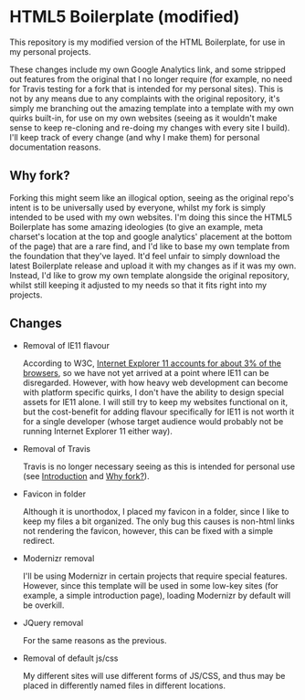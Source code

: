 # HTML5 Boilerplate (modified)

This repository is my modified version of the HTML Boilerplate, for use in my personal projects.

These changes include my own Google Analytics link, and some stripped out features from the original that I no longer require (for example, no need for Travis testing for a fork that is intended for my personal sites). This is not by any means due to any complaints with the original repository, it's simply me branching out the amazing template into a template with my own quirks built-in, for use on my own websites (seeing as it wouldn't make sense to keep re-cloning and re-doing my changes with every site I build). I'll keep track of every change (and why I make them) for personal documentation reasons.

## Why fork?

Forking this might seem like an illogical option, seeing as the original repo's intent is to be universally used by everyone, whilst my fork is simply intended to be used with my own websites. I'm doing this since the HTML5 Boilerplate has some amazing ideologies (to give an example, meta charset's location at the top and google analytics' placement at the bottom of the page) that are a rare find, and I'd like to base my own template from the foundation that they've layed. It'd feel unfair to simply download the latest Boilerplate release and upload it with my changes as if it was my own. Instead, I'd like to grow my own template alongside the original repository, whilst still keeping it adjusted to my needs so that it fits right into my projects.

## Changes
- Removal of IE11 flavour

  According to W3C, [Internet Explorer 11 accounts for about 3% of the browsers](https://www.w3counter.com/trends), so we have not yet arrived at a point where IE11 can be disregarded. However, with how heavy web development can become with platform specific quirks, I don't have the ability to design special assets for IE11 alone. I will still try to keep my websites functional on it, but the cost-benefit for adding flavour specifically for IE11 is not worth it for a single developer (whose target audience would probably not be running Internet Explorer 11 either way).

- Removal of Travis

  Travis is no longer necessary seeing as this is intended for personal use (see [Introduction](#html5-boilerplate-modified) and [Why fork?](#why-fork)).

- Favicon in folder

  Although it is unorthodox, I placed my favicon in a folder, since I like to keep my files a bit organized. The only bug this causes is non-html links not rendering the favicon, however, this can be fixed with a simple redirect. 

- Modernizr removal

  I'll be using Modernizr in certain projects that require special features. However, since this template will be used in some low-key sites (for example, a simple introduction page), loading Modernizr by default will be overkill.

- JQuery removal

  For the same reasons as the previous.

- Removal of default js/css

  My different sites will use different forms of JS/CSS, and thus may be placed in differently named files in different locations.